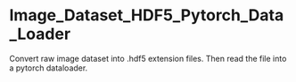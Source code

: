 # Image_Dataset_HDF5_Pytorch_Data_Loader
Convert raw image dataset into .hdf5 extension files. Then read the file into a pytorch dataloader. 
